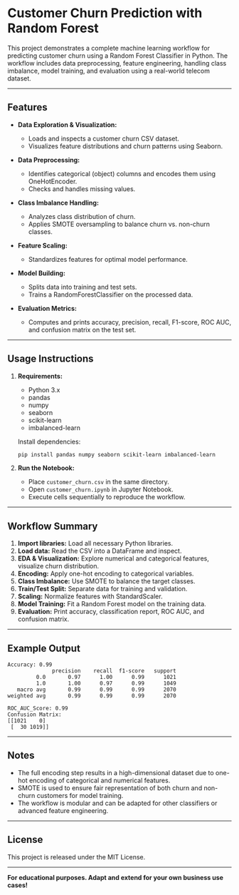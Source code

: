 # Customer Churn Prediction with Random Forest

This project demonstrates a complete machine learning workflow for predicting customer churn using a Random Forest Classifier in Python. The workflow includes data preprocessing, feature engineering, handling class imbalance, model training, and evaluation using a real-world telecom dataset.

---

## Features

- **Data Exploration & Visualization:**
  - Loads and inspects a customer churn CSV dataset.
  - Visualizes feature distributions and churn patterns using Seaborn.

- **Data Preprocessing:**
  - Identifies categorical (object) columns and encodes them using OneHotEncoder.
  - Checks and handles missing values.

- **Class Imbalance Handling:**
  - Analyzes class distribution of churn.
  - Applies SMOTE oversampling to balance churn vs. non-churn classes.

- **Feature Scaling:**
  - Standardizes features for optimal model performance.

- **Model Building:**
  - Splits data into training and test sets.
  - Trains a RandomForestClassifier on the processed data.

- **Evaluation Metrics:**
  - Computes and prints accuracy, precision, recall, F1-score, ROC AUC, and confusion matrix on the test set.

---

## Usage Instructions

1. **Requirements:**
   - Python 3.x
   - pandas
   - numpy
   - seaborn
   - scikit-learn
   - imbalanced-learn

   Install dependencies:
   ```bash
   pip install pandas numpy seaborn scikit-learn imbalanced-learn
   ```

2. **Run the Notebook:**
   - Place `customer_churn.csv` in the same directory.
   - Open `customer_churn.ipynb` in Jupyter Notebook.
   - Execute cells sequentially to reproduce the workflow.

---

## Workflow Summary

1. **Import libraries:** Load all necessary Python libraries.
2. **Load data:** Read the CSV into a DataFrame and inspect.
3. **EDA & Visualization:** Explore numerical and categorical features, visualize churn distribution.
4. **Encoding:** Apply one-hot encoding to categorical variables.
5. **Class Imbalance:** Use SMOTE to balance the target classes.
6. **Train/Test Split:** Separate data for training and validation.
7. **Scaling:** Normalize features with StandardScaler.
8. **Model Training:** Fit a Random Forest model on the training data.
9. **Evaluation:** Print accuracy, classification report, ROC AUC, and confusion matrix.

---

## Example Output

```
Accuracy: 0.99
              precision    recall  f1-score   support
         0.0       0.97      1.00      0.99      1021
         1.0       1.00      0.97      0.99      1049
   macro avg       0.99      0.99      0.99      2070
weighted avg       0.99      0.99      0.99      2070

ROC_AUC_Score: 0.99
Confusion Matrix:
[[1021    0]
 [  30 1019]]
```

---

## Notes

- The full encoding step results in a high-dimensional dataset due to one-hot encoding of categorical and numerical features.
- SMOTE is used to ensure fair representation of both churn and non-churn customers for model training.
- The workflow is modular and can be adapted for other classifiers or advanced feature engineering.

---

## License

This project is released under the MIT License.

---

**For educational purposes. Adapt and extend for your own business use cases!**